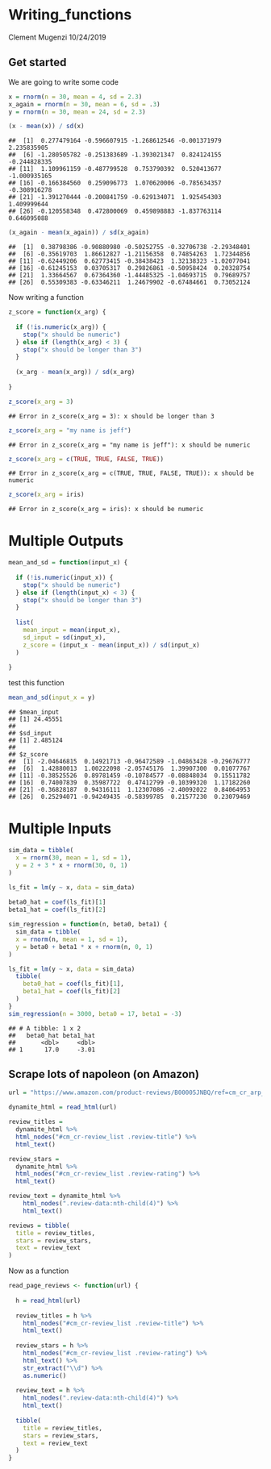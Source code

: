 Writing\_functions
================
Clement Mugenzi
10/24/2019

## Get started

We are going to write some code

``` r
x = rnorm(n = 30, mean = 4, sd = 2.3)
x_again = rnorm(n = 30, mean = 6, sd = .3) 
y = rnorm(n = 30, mean = 24, sd = 2.3)

(x - mean(x)) / sd(x)
```

    ##  [1]  0.277479164 -0.596607915 -1.268612546 -0.001371979  2.235835905
    ##  [6] -1.280505782 -0.251383689 -1.393021347  0.824124155 -0.244828335
    ## [11]  1.109961159 -0.487799528  0.753790392  0.520413677 -1.000935165
    ## [16] -0.166384560  0.259096773  1.070620006 -0.785634357 -0.308916278
    ## [21] -1.391270444 -0.200841759 -0.629134071  1.925454303  1.409999644
    ## [26] -0.120558348  0.472800069  0.459898883 -1.837763114  0.646095088

``` r
(x_again - mean(x_again)) / sd(x_again)
```

    ##  [1]  0.38798386 -0.90880980 -0.50252755 -0.32706738 -2.29348401
    ##  [6] -0.35619703  1.86612827 -1.21156358  0.74854263  1.72344856
    ## [11] -0.62449206  0.62773415 -0.38438423  1.32138323 -1.02077041
    ## [16] -0.61245153  0.03705317  0.29826861 -0.50958424  0.20328754
    ## [21]  1.33664567  0.67364360 -1.44485325 -1.04693715  0.79689757
    ## [26]  0.55309383 -0.63346211  1.24679902 -0.67484661  0.73052124

Now writing a function

``` r
z_score = function(x_arg) {
  
  if (!is.numeric(x_arg)) {
    stop("x should be numeric")
  } else if (length(x_arg) < 3) {
    stop("x should be longer than 3")
  } 
  
  (x_arg - mean(x_arg)) / sd(x_arg)
  
}
```

``` r
z_score(x_arg = 3)
```

    ## Error in z_score(x_arg = 3): x should be longer than 3

``` r
z_score(x_arg = "my name is jeff")
```

    ## Error in z_score(x_arg = "my name is jeff"): x should be numeric

``` r
z_score(x_arg = c(TRUE, TRUE, FALSE, TRUE))
```

    ## Error in z_score(x_arg = c(TRUE, TRUE, FALSE, TRUE)): x should be numeric

``` r
z_score(x_arg = iris)
```

    ## Error in z_score(x_arg = iris): x should be numeric

# Multiple Outputs

``` r
mean_and_sd = function(input_x) {
  
  if (!is.numeric(input_x)) {
    stop("x should be numeric")
  } else if (length(input_x) < 3) {
    stop("x should be longer than 3")
  } 
  
  list(
    mean_input = mean(input_x),
    sd_input = sd(input_x),
    z_score = (input_x - mean(input_x)) / sd(input_x)
  )
  
}
```

test this function

``` r
mean_and_sd(input_x = y)
```

    ## $mean_input
    ## [1] 24.45551
    ## 
    ## $sd_input
    ## [1] 2.485124
    ## 
    ## $z_score
    ##  [1] -2.04646815  0.14921713 -0.96472589 -1.04863428 -0.29676777
    ##  [6]  1.42880013  1.00222098 -2.05745176  1.39907300  0.01077767
    ## [11] -0.38525526  0.89781459 -0.10784577 -0.08848034  0.15511782
    ## [16]  0.74007839  0.35987722  0.47412799 -0.10399320  1.17182260
    ## [21] -0.36828187  0.94316111  1.12307086 -2.40092022  0.84064953
    ## [26]  0.25294071 -0.94249435 -0.58399785  0.21577230  0.23079469

# Multiple Inputs

``` r
sim_data = tibble(
  x = rnorm(30, mean = 1, sd = 1),
  y = 2 + 3 * x + rnorm(30, 0, 1)
)

ls_fit = lm(y ~ x, data = sim_data)
  
beta0_hat = coef(ls_fit)[1]
beta1_hat = coef(ls_fit)[2]
```

``` r
sim_regression = function(n, beta0, beta1) {
  sim_data = tibble(
  x = rnorm(n, mean = 1, sd = 1),
  y = beta0 + beta1 * x + rnorm(n, 0, 1)
)

ls_fit = lm(y ~ x, data = sim_data)
  tibble(
    beta0_hat = coef(ls_fit)[1],
    beta1_hat = coef(ls_fit)[2]
  )
}
sim_regression(n = 3000, beta0 = 17, beta1 = -3)
```

    ## # A tibble: 1 x 2
    ##   beta0_hat beta1_hat
    ##       <dbl>     <dbl>
    ## 1      17.0     -3.01

## Scrape lots of napoleon (on Amazon)

``` r
url = "https://www.amazon.com/product-reviews/B00005JNBQ/ref=cm_cr_arp_d_viewopt_rvwer?ie=UTF8&reviewerType=avp_only_reviews&sortBy=recent&pageNumber=1"

dynamite_html = read_html(url)

review_titles = 
  dynamite_html %>%
  html_nodes("#cm_cr-review_list .review-title") %>%
  html_text()

review_stars = 
  dynamite_html %>%
  html_nodes("#cm_cr-review_list .review-rating") %>%
  html_text()

review_text = dynamite_html %>%
    html_nodes(".review-data:nth-child(4)") %>%
    html_text()

reviews = tibble(
  title = review_titles,
  stars = review_stars,
  text = review_text
)
```

Now as a function

``` r
read_page_reviews <- function(url) {
  
  h = read_html(url)
  
  review_titles = h %>%
    html_nodes("#cm_cr-review_list .review-title") %>%
    html_text()
  
  review_stars = h %>%
    html_nodes("#cm_cr-review_list .review-rating") %>%
    html_text() %>%
    str_extract("\\d") %>%
    as.numeric()
  
  review_text = h %>%
    html_nodes(".review-data:nth-child(4)") %>%
    html_text()
  
  tibble(
    title = review_titles,
    stars = review_stars,
    text = review_text
  )
}
```
